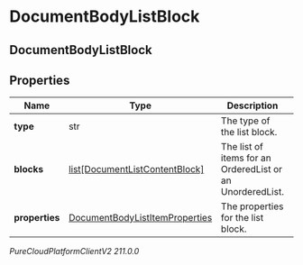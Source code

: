 # DocumentBodyListBlock

## DocumentBodyListBlock

## Properties

|Name | Type | Description | Notes|
|------------ | ------------- | ------------- | -------------|
| **type** | str | The type of the list block. | |
| **blocks** | [list[DocumentListContentBlock]](DocumentListContentBlock) | The list of items for an OrderedList or an UnorderedList. | |
| **properties** | [DocumentBodyListItemProperties](DocumentBodyListItemProperties) | The properties for the list block. | [optional] |



_PureCloudPlatformClientV2 211.0.0_
